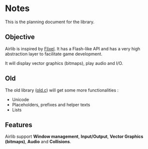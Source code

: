 # Notes

This is the planning document for the library.

## Objective

Airlib is inspired by [Flixel](https://flixel.org/). It has a Flash-like API and has a very high abstraction layer to facilitate game development.

It will display vector graphics (bitmaps), play audio and I/O.

## Old

The old library ([old.c](../src/old.c)) will get some more functionalities :

- Unicode
- Placeholders,prefixes and helper texts
- Lists

## Features

Airlib support **Window management**, **Input/Output**, **Vector Graphics (bitmaps)**, **Audio** and  **Collisions**.


